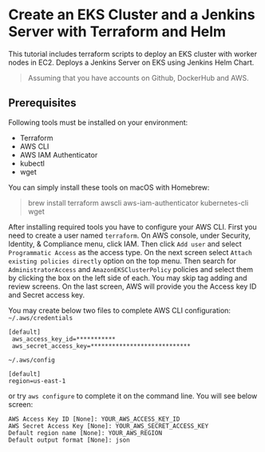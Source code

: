# Create an EKS Cluster and a Jenkins Server with Terraform and Helm

This tutorial includes terraform scripts to deploy an EKS cluster with worker nodes in EC2. Deploys a Jenkins Server on EKS using Jenkins Helm Chart.

> Assuming that you have accounts on Github, DockerHub and AWS.

## Prerequisites

Following tools must be installed on your environment:
- Terraform
- AWS CLI
- AWS IAM Authenticator
- kubectl
- wget

You can simply install these tools on macOS with Homebrew:
> brew install terraform awscli aws-iam-authenticator kubernetes-cli wget

After installing required tools you have to configure your AWS CLI. First you need to create a user named `terraform`. On AWS console, under Security, Identity, & Compliance menu, click IAM. Then click `Add user` and select `Programmatic Access` as the access type. On the next screen select `Attach existing policies directly` option on the top menu. Then search for `AdministratorAccess` and  `AmazonEKSClusterPolicy` policies and select them by clicking the box on the left side of each. You may skip tag adding and review screens. On the last screen, AWS will provide you the Access key ID and Secret access key. 

You may create below two files to complete AWS CLI configuration:
`~/.aws/credentials`
```
[default]
 aws_access_key_id=***********
 aws_secret_access_key=****************************
```
`~/.aws/config`
```
[default]
region=us-east-1
```
or try `aws configure` to complete it on the command line. You will see below screen:
```
AWS Access Key ID [None]: YOUR_AWS_ACCESS_KEY_ID
AWS Secret Access Key [None]: YOUR_AWS_SECRET_ACCESS_KEY
Default region name [None]: YOUR_AWS_REGION
Default output format [None]: json
```
